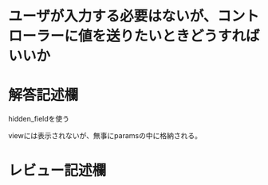 # ユーザが入力する必要はないが、コントローラーに値を送りたいときどうすればいいか
# 解答記述欄

hidden_fieldを使う

viewには表示されないが、無事にparamsの中に格納される。





# レビュー記述欄